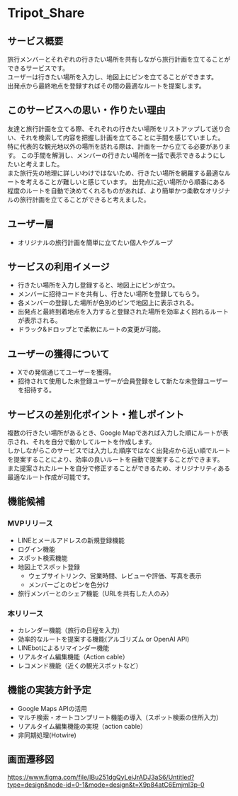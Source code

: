# Tripot_Share

## サービス概要
旅行メンバーとそれぞれの行きたい場所を共有しながら旅行計画を立てることができるサービスです。<br>
ユーザーは行きたい場所を入力し、地図上にピンを立てることができます。<br>
出発点から最終地点を登録すればその間の最適なルートを提案します。


## このサービスへの思い・作りたい理由
友達と旅行計画を立てる際、それぞれの行きたい場所をリストアップして送り合い、それを検索して内容を把握し計画を立てることに手間を感じていました。
特に代表的な観光地以外の場所を訪れる際は、計画を一から立てる必要があります。
この手間を解消し、メンバーの行きたい場所を一括で表示できるようにしたいと考えました。<br>
また旅行先の地理に詳しいわけではないため、行きたい場所を網羅する最適なルートを考えることが難しいと感じています。
出発点に近い場所から順番にある程度のルートを自動で決めてくれるものがあれば、より簡単かつ柔軟なオリジナルの旅行計画を立てることができると考えました。


## ユーザー層
- オリジナルの旅行計画を簡単に立てたい個人やグループ
  

## サービスの利用イメージ
- 行きたい場所を入力し登録すると、地図上にピンが立つ。
- メンバーに招待コードを共有し、行きたい場所を登録してもらう。
- 各メンバーの登録した場所が色別のピンで地図上に表示される。
- 出発点と最終到着地点を入力すると登録された場所を効率よく回れるルートが表示される。
- ドラック&ドロップとで柔軟にルートの変更が可能。
  

## ユーザーの獲得について
- Xでの発信通じてユーザーを獲得。
- 招待されて使用した未登録ユーザーが会員登録をして新たな未登録ユーザーを招待する。


## サービスの差別化ポイント・推しポイント
複数の行きたい場所があるとき、Google Mapであれば入力した順にルートが表示され、それを自分で動かしてルートを作成します。<br>
しかしながらこのサービスでは入力した順序ではなく出発点から近い順でルートを提案することにより、効率の良いルートを自動で提案することができます。<br>
また提案されたルートを自分で修正することができるため、オリジナリティある最適なルート作成が可能です。


## 機能候補
### MVPリリース
- LINEとメールアドレスの新規登録機能
- ログイン機能
- スポット検索機能
- 地図上でスポット登録
  - ウェブサイトリンク、営業時間、レビューや評価、写真を表示
  - メンバーごとのピンを色分け　
- 旅行メンバーとのシェア機能（URLを共有した人のみ）

### 本リリース
- カレンダー機能（旅行の日程を入力）
- 効率的なルートを提案する機能(アルゴリズム or OpenAI API)
- LINEbotによるリマインダー機能
- リアルタイム編集機能（Action cable）
- レコメンド機能（近くの観光スポットなど）
  

## 機能の実装方針予定
- Google Maps APIの活用
- マルチ検索・オートコンプリート機能の導入（スポット検索の住所入力）
- リアルタイム編集機能の実現（action cable）
- 非同期処理(Hotwire)

## 画面遷移図
https://www.figma.com/file/lBu251dgQyLeiJrADJ3aS6/Untitled?type=design&node-id=0-1&mode=design&t=X9p84atC6EmjmI3p-0
